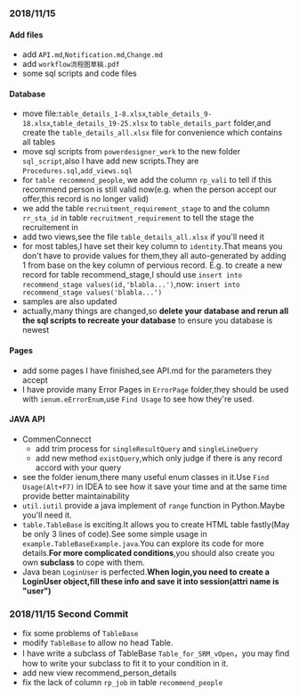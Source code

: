 ### 2018/11/15
#### Add files
- add `API.md`,`Notification.md`,`Change.md`
- add `workflow流程图草稿.pdf`
- some sql scripts and code files

#### Database
- move file:`table_details_1-8.xlsx`,`table_details_9-18.xlsx`,`table_details_19-25.xlsx` to `table_details_part` folder,and create the `table_details_all.xlsx` file for convenience which contains all tables
- move sql scripts from `powerdesigner_work` to the new folder `sql_script`,also I have add new scripts.They are `Procedures.sql`,`add_views.sql`
- for `table recommend_people`, we add the column `rp_vali` to tell if this recommend person is still valid now(e.g. when the person accept our offer,this record is no longer valid)
- we add the table `recruitment_requirement_stage` to and the column `rr_sta_id` in table `recruitment_requirement` to tell the stage the recruitement in
- add two views,see the file `table_details_all.xlsx` if you'll need it
- for most tables,I have set their key column to `identity`.That means you don't have to provide values for them,they all auto-generated by adding 1 from base on the key column of pervious record. E.g. to create a new record for table recommend_stage,I should use `insert into recommend_stage values(id,'blabla...')`,now: `insert into recommend_stage values('blabla...')`
- samples are also updated
- actually,many things are changed,so **delete your database and rerun all the sql scripts to recreate your database** to ensure you database is newest

#### Pages
- add some pages I have finished,see API.md for the parameters they accept
- I have provide many Error Pages in `ErrorPage` folder,they should be used with `ienum.eErrorEnum`,use `Find Usage` to see how they're used.

#### JAVA API
- CommenConnecct
	+ add trim process for `singleResultQuery` and `singleLineQuery`
	+ add new method `existQuery`,which only judge if there is any record accord with your query
- see the folder ienum,there many useful enum classes in it.Use `Find Usage(Alt+F7)` in IDEA to see how it save your time and at the same time provide better maintainability
- `util.iutil` provide a java implement of `range` function in Python.Maybe you'll need it.
- `table.TableBase` is exciting.It allows you to create HTML table fastly(May be only 3 lines of code).See some simple usage in `example.TableBaseExample.java`.You can explore its code for more details.**For more complicated conditions**,you should also create you own **subclass** to cope with them.
- Java bean `LoginUser` is perfected.**When login,you need to create a LoginUser object,fill these info and save it into session(attri name is "user")**

### 2018/11/15 Second Commit
- fix some problems of `TableBase`
- modify `TableBase` to allow no head Table.
- I have write a subclass of TableBase `Table_for_SRM_vOpen`，you may find how to write your subclass to fit it to your condition in it.
- add new view recommend_person_details
- fix the lack of column `rp_job` in table `recommend_people`